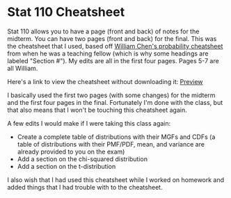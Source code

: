 Stat 110 Cheatsheet
=======

Stat 110 allows you to have a page (front and back) of notes for the midterm. You can have two pages (front and back) for the final. This was the cheatsheet that I used, based off [William Chen's probability cheatsheet](https://github.com/wzchen/probability_cheatsheet) from when he was a teaching fellow (which is why some headings are labeled "Section #"). My edits are all in the first four pages. Pages 5-7 are all William. 

Here's a link to view the cheatsheet without downloading it: [Preview](https://www.dropbox.com/s/j5fs1irvi5sdzds/final-cheatsheet.pdf?dl=0)

I basically used the first two pages (with some changes) for the midterm and the first four pages in the final. Fortunately I'm done with the class, but that also means that I won't be touching this cheatsheet again. 

A few edits I would make if I were taking this class again:
- Create a complete table of distributions with their MGFs and CDFs (a table of distributions with their PMF/PDF, mean, and variance are already provided to you on the exam)
- Add a section on the chi-squared distribution 
- Add a section on the t-distribution 

I also wish that I had used this cheatsheet while I worked on homework and added things that I had trouble with to the cheatsheet.

